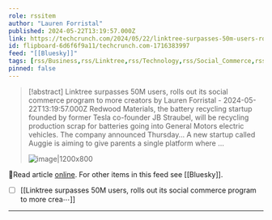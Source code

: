 ```yaml
---
role: rssitem
author: "Lauren Forristal"
published: 2024-05-22T13:19:57.000Z
link: https://techcrunch.com/2024/05/22/linktree-surpasses-50m-users-rolls-out-beta-social-commerce-program/?eicker.news=
id: flipboard-6d6f6f9a11/techcrunch.com-1716383997
feed: "[[Bluesky]]"
tags: [rss/Business,rss/Linktree,rss/Technology,rss/Social_Commerce,rss/Bluesky]
pinned: false
---
```

> [!abstract] Linktree surpasses 50M users, rolls out its social commerce program to more creators by Lauren Forristal - 2024-05-22T13:19:57.000Z
> Redwood Materials, the battery recycling startup founded by former Tesla co-founder JB Straubel, will be recycling production scrap for batteries going into General Motors electric vehicles. The company announced Thursday… A new startup called Auggie is aiming to give parents a single platform where …
>
> ![image|1200x800](https://ic-cdn.flipboard.com/techcrunch.com/7e8ca89da50410df713077858a681e2789455675/_xlarge.jpeg)

🔗Read article [online](https://techcrunch.com/2024/05/22/linktree-surpasses-50m-users-rolls-out-beta-social-commerce-program/?eicker.news=). For other items in this feed see [[Bluesky]].

- [ ] [[Linktree surpasses 50M users, rolls out its social commerce program to more crea⋯]]
- - -
